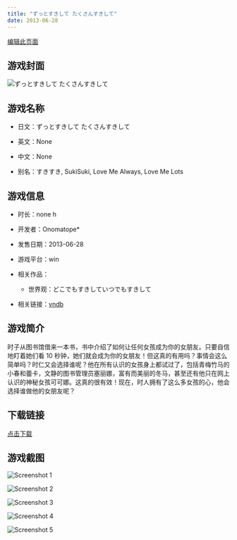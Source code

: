 ```yaml
---
title: "ずっとすきして たくさんすきして"
date: 2013-06-28
---
```

[编辑此页面](https://github.com/ACG-3/ADV3-source/blob/main/source/_posts/%E3%81%9A%E3%81%A3%E3%81%A8%E3%81%99%E3%81%8D%E3%81%97%E3%81%A6%20%E3%81%9F%E3%81%8F%E3%81%95%E3%82%93%E3%81%99%E3%81%8D%E3%81%97%E3%81%A6.md)

## 游戏封面

![ずっとすきして たくさんすきして](https%3A//pan.timero.xyz/onedrive/img_lib_001/%E3%81%9A%E3%81%A3%E3%81%A8%E3%81%99%E3%81%8D%E3%81%97%E3%81%A6%20%E3%81%9F%E3%81%8F%E3%81%95%E3%82%93%E3%81%99%E3%81%8D%E3%81%97%E3%81%A6_cover.avif)


## 游戏名称

- 日文：ずっとすきして たくさんすきして
- 英文：None
- 中文：None

- 别名：すきすき, SukiSuki, Love Me Always, Love Me Lots


## 游戏信息

- 时长：none h
- 开发者：Onomatope*
- 发售日期：2013-06-28
- 游戏平台：win
- 相关作品：
   - 世界观：どこでもすきしていつでもすきして

- 相关链接：[vndb](https://vndb.org/v11712)


## 游戏简介

时子从图书馆借来一本书，书中介绍了如何让任何女孩成为你的女朋友。只要自信地盯着她们看 10 秒钟，她们就会成为你的女朋友！但这真的有用吗？事情会这么简单吗？时仁又会选择谁呢？他在所有认识的女孩身上都试过了，包括青梅竹马的小春和蕾卡，文静的图书管理员塞丽娜，富有而美丽的冬马，甚至还有他只在网上认识的神秘女孩可可娜。这真的很有效！现在，时人拥有了这么多女孩的心，他会选择谁做他的女朋友呢？


## 下载链接

[点击下载](https://pan.timero.xyz/onedrive/adv_lib_001/%E3%81%9A%E3%81%A3%E3%81%A8%E3%81%99%E3%81%8D%E3%81%97%E3%81%A6%20%E3%81%9F%E3%81%8F%E3%81%95%E3%82%93%E3%81%99%E3%81%8D%E3%81%97%E3%81%A6)


## 游戏截图


![Screenshot 1](https%3A//pan.timero.xyz/onedrive/img_lib_001/%E3%81%9A%E3%81%A3%E3%81%A8%E3%81%99%E3%81%8D%E3%81%97%E3%81%A6%20%E3%81%9F%E3%81%8F%E3%81%95%E3%82%93%E3%81%99%E3%81%8D%E3%81%97%E3%81%A6_Screenshot_1.avif)

![Screenshot 2](https%3A//pan.timero.xyz/onedrive/img_lib_001/%E3%81%9A%E3%81%A3%E3%81%A8%E3%81%99%E3%81%8D%E3%81%97%E3%81%A6%20%E3%81%9F%E3%81%8F%E3%81%95%E3%82%93%E3%81%99%E3%81%8D%E3%81%97%E3%81%A6_Screenshot_2.avif)

![Screenshot 3](https%3A//pan.timero.xyz/onedrive/img_lib_001/%E3%81%9A%E3%81%A3%E3%81%A8%E3%81%99%E3%81%8D%E3%81%97%E3%81%A6%20%E3%81%9F%E3%81%8F%E3%81%95%E3%82%93%E3%81%99%E3%81%8D%E3%81%97%E3%81%A6_Screenshot_3.avif)

![Screenshot 4](https%3A//pan.timero.xyz/onedrive/img_lib_001/%E3%81%9A%E3%81%A3%E3%81%A8%E3%81%99%E3%81%8D%E3%81%97%E3%81%A6%20%E3%81%9F%E3%81%8F%E3%81%95%E3%82%93%E3%81%99%E3%81%8D%E3%81%97%E3%81%A6_Screenshot_4.avif)

![Screenshot 5](https%3A//pan.timero.xyz/onedrive/img_lib_001/%E3%81%9A%E3%81%A3%E3%81%A8%E3%81%99%E3%81%8D%E3%81%97%E3%81%A6%20%E3%81%9F%E3%81%8F%E3%81%95%E3%82%93%E3%81%99%E3%81%8D%E3%81%97%E3%81%A6_Screenshot_5.avif)

